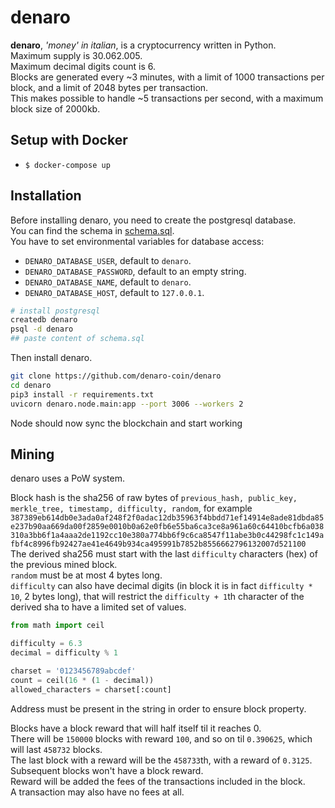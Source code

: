 denaro
======

**denaro**, _'money' in italian_, is a cryptocurrency written in Python.  
Maximum supply is 30.062.005.  
Maximum decimal digits count is 6.  
Blocks are generated every ~3 minutes, with a limit of 1000 transactions per block, and a limit of 2048 bytes per transaction.  
This makes possible to handle ~5 transactions per second, with a maximum block size of 2000kb.

## Setup with Docker
+ `$ docker-compose up`

## Installation

Before installing denaro, you need to create the postgresql database.  
You can find the schema in [schema.sql](schema.sql).  
You have to set environmental variables for database access:
- `DENARO_DATABASE_USER`, default to `denaro`.  
- `DENARO_DATABASE_PASSWORD`, default to an empty string.  
- `DENARO_DATABASE_NAME`, default to `denaro`.  
- `DENARO_DATABASE_HOST`, default to `127.0.0.1`.  


```bash
# install postgresql
createdb denaro
psql -d denaro
## paste content of schema.sql
```

Then install denaro.  

```bash
git clone https://github.com/denaro-coin/denaro
cd denaro
pip3 install -r requirements.txt
uvicorn denaro.node.main:app --port 3006 --workers 2
```

Node should now sync the blockchain and start working


## Mining

denaro uses a PoW system.  

Block hash is the sha256 of raw bytes of `previous_hash, public_key, merkle_tree, timestamp, difficulty, random`, for example `387389eb614db0e3ada0af248f2f0adac12db35963f4bbdd71ef14914e8ade81dbda85e237b90aa669da00f2859e0010b0a62e0fb6e55ba6ca3ce8a961a60c64410bcfb6a038310a3bb6f1a4aaa2de1192cc10e380a774bb6f9c6ca8547f11abe3b0c44298fc1c149afbf4c8996fb92427ae41e4649b934ca495991b7852b8556662796132007d521100`  
The derived sha256 must start with the last `difficulty` characters (hex) of the previous mined block.  
`random` must be at most 4 bytes long.  
`difficulty` can also have decimal digits (in block it is in fact `difficulty * 10`, 2 bytes long), that will restrict the `difficulty + 1`th character of the derived sha to have a limited set of values.  
```python
from math import ceil

difficulty = 6.3
decimal = difficulty % 1

charset = '0123456789abcdef'
count = ceil(16 * (1 - decimal))
allowed_characters = charset[:count]
```

Address must be present in the string in order to ensure block property.  

Blocks have a block reward that will half itself til it reaches 0.  
There will be `150000` blocks with reward `100`, and so on til `0.390625`, which will last `458732` blocks.   
The last block with a reward will be the `458733`th, with a reward of `0.3125`.  
Subsequent blocks won't have a block reward.  
Reward will be added the fees of the transactions included in the block.  
A transaction may also have no fees at all.  
